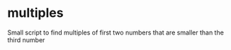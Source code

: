 # multiples
Small script to find multiples of first two numbers that are smaller than the third number
